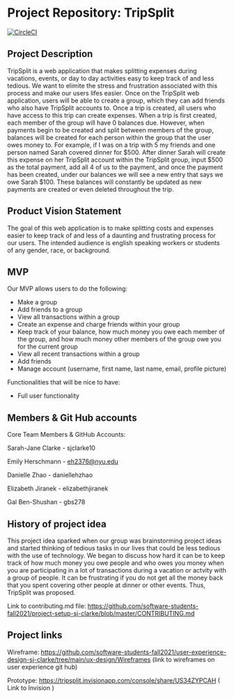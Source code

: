 # Project Repository: TripSplit
[![CircleCI](https://circleci.com/gh/software-students-fall2021/project-setup-sj-clarke/tree/master.svg?style=shield)](https://circleci.com/gh/software-students-fall2021/project-setup-sj-clarke/tree/master)


## Project Description

TripSplit is a web application that makes splitting expenses during vacations, events, or day to day activities easy to keep track of and less tedious. We want to elimite the stress and frustration associated with this process and make our users lifes easier. Once on the TripSplit web application, users will be able to create a group, which they can add friends who also have TripSplit accounts to. Once a trip is created, all users who have access to this trip can create expenses. When a trip is first created, each member of the group will have 0 balances due. However, when payments begin to be created and split between members of the group, balances will be created for each person within the group that the user owes money to. For example, if I was on a trip with 5 my friends and one person named Sarah covered dinner for $500. After dinner Sarah will create this expense on her TripSplit account within the TripSplit group, input $500 as the total payment, add all 4 of us to the payment, and once the payment has been created, under our balances we will see a new entry that says we owe Sarah $100. These balances will constantly be updated as new payments are created or even deleted throughout the trip. 


## Product Vision Statement 

The goal of this web application is to make splitting costs and expenses easier to keep track of and less of a daunting and frustrating process for our users. The intended audience is english speaking workers or students of any gender, race, or background. 

## MVP
Our MVP allows users to do the following: 
- Make a group 
- Add friends to a group 
- View all transactions within a group 
- Create an expense and charge friends within your group 
- Keep track of your balance, how much money you owe each member of the group, and how much money other members of the group owe you for the current group 
- View all recent transactions within a group 
- Add friends 
- Manage account (username, first name, last name, email, profile picture)

Functionalities that will be nice to have: 
- Full user functionality 

## Members & Git Hub accounts 

Core Team Members & GitHub Accounts: 

Sarah-Jane Clarke - sjclarke10

Emily Herschmann - eh2376@nyu.edu

Danielle Zhao - daniellehzhao

Elizabeth Jiranek - elizabethjiranek

Gal Ben-Shushan - gbs278 

## History of project idea 

This project idea sparked when our group was brainstorming project ideas and started thinking of tedious tasks in our lives that could be less tedious with the use of technology. We began to discuss how hard it can be to keep track of how much money you owe people and who owes you money when you are participating in a lot of transactions during a vacation or actvity with a group of people. It can be frustrating if you do not get all the money back that you spent covering other people at dinner or other events. Thus, TripSplit was proposed. 


Link to contributing.md file: https://github.com/software-students-fall2021/project-setup-sj-clarke/blob/master/CONTRIBUTING.md 

## Project links 

Wireframe: https://github.com/software-students-fall2021/user-experience-design-sj-clarke/tree/main/ux-design/Wireframes (link to wireframes on user experience git hub)

Prototype: https://tripsplit.invisionapp.com/console/share/US34ZYPCAH 
( Link to Invision )





